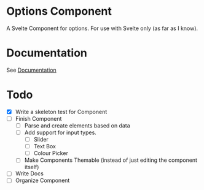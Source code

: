 # Options Component

A Svelte Component for options. For use with Svelte only (as far as I know).

# Documentation

See [Documentation](docs.md)

# Todo

- [x] Write a skeleton test for Component
- [ ] Finish Component
  - [ ] Parse and create elements based on data
  - [ ] Add support for input types.
    - [ ] Slider
    - [ ] Text Box
    - [ ] Colour Picker
  - [ ] Make Components Themable (instead of just editing the component itself)
- [ ] Write Docs
- [ ] Organize Component
